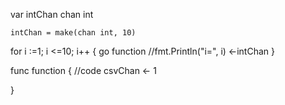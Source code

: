 var intChan chan int

	intChan = make(chan int, 10)
  
  for i :=1; i <=10; i++ {
  go function
			//fmt.Println("i=", i)
			<-intChan
		}
    
    
   func function  {
   //code
   csvChan <- 1
   
   }
